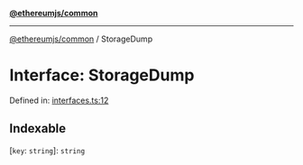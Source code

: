 [**@ethereumjs/common**](../README.md)

***

[@ethereumjs/common](../README.md) / StorageDump

# Interface: StorageDump

Defined in: [interfaces.ts:12](https://github.com/ethereumjs/ethereumjs-monorepo/blob/master/packages/common/src/interfaces.ts#L12)

## Indexable

\[`key`: `string`\]: `string`
